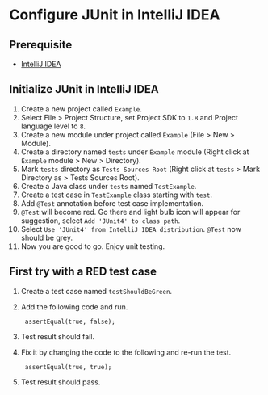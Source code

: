 # Configure JUnit in IntelliJ IDEA

## Prerequisite

* [IntelliJ IDEA](https://www.jetbrains.com/idea/)

## Initialize JUnit in IntelliJ IDEA

1. Create a new project called ```Example```.
2. Select File > Project Structure, set Project SDK to ```1.8``` and Project language level to ```8```.
3. Create a new module under project called ```Example``` (File > New > Module).
4. Create a directory named ```tests``` under ```Example``` module (Right click at ```Example``` module > New > Directory).
5. Mark ```tests``` directory as ```Tests Sources Root``` (Right click at ```tests``` > Mark Directory as > Tests Sources Root).
6. Create a Java class under ```tests``` named ```TestExample```.
7. Create a test case in ```TestExample``` class starting with ```test```.
8. Add ```@Test``` annotation before test case implementation.
9. ```@Test``` will become red. Go there and light bulb icon will appear for suggestion, select ```Add 'JUnit4' to class path```.
10. Select ```Use 'JUnit4' from IntelliJ IDEA distribution```. ```@Test``` now should be grey.
11. Now you are good to go. Enjoy unit testing.

## First try with a RED test case

1. Create a test case named ```testShouldBeGreen```.
2. Add the following code and run.

   ```
    assertEqual(true, false);
   ```

3. Test result should fail.
4. Fix it by changing the code to the following and re-run the test.

   ```
    assertEqual(true, true);
   ```

5. Test result should pass.
